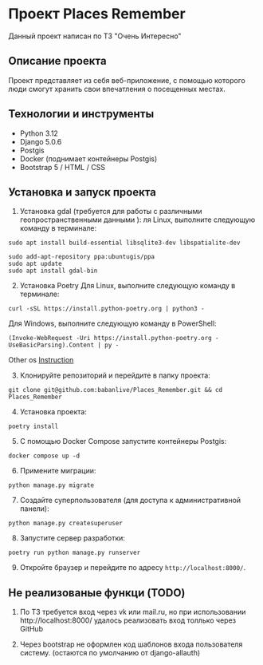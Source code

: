 # Проект Places Remember

Данный проект написан по ТЗ "Очень Интересно"

## Описание проекта

Проект представляет из себя веб-приложение, с помощью которого люди смогут хранить свои впечатления о посещенных местах.

## Технологии и инструменты

- Python 3.12
- Django 5.0.6
- Postgis
- Docker (поднимает контейнеры Postgis)
- Bootstrap 5 / HTML / CSS


## Установка и запуск проекта

1. Установка gdal (требуется для работы с различными геопространственными данными ):
ля Linux, выполните следующую команду в терминале:

```shell
sudo apt install build-essential libsqlite3-dev libspatialite-dev
```
```shell
sudo add-apt-repository ppa:ubuntugis/ppa
sudo apt update
sudo apt install gdal-bin
```

2. Установка Poetry
Для Linux, выполните следующую команду в терминале:
```shell
curl -sSL https://install.python-poetry.org | python3 -
```

Для Windows, выполните следующую команду в PowerShell:
```power shell
(Invoke-WebRequest -Uri https://install.python-poetry.org -UseBasicParsing).Content | py -
```

Other os
[Instruction](https://python-poetry.org/docs/#installation)

3. Клонируйте репозиторий и перейдите в папку проекта:

```shell
git clone git@github.com:babanlive/Places_Remember.git && cd Places_Remember
```

4. Установка проекта:

```shell
poetry install
```

5. С помощью Docker Compose запустите контейнеры Postgis:

`docker compose up -d`

6. Примените миграции:

`python manage.py migrate`

7. Создайте суперпользователя (для доступа к административной панели):

`python manage.py createsuperuser`

8. Запустите сервер разработки:

```shell
poetry run python manage.py runserver
```

9. Откройте браузер и перейдите по адресу `http://localhost:8000/`.

## Не реализованые функци (TODO)

1. По ТЗ требуется вход через vk или mail.ru, но при использовании http://localhost:8000/ удалось реализовать вход толлько через GitHub

2. Через bootstrap не оформлен код шаблонов входа пользователя систему. (остаются по умолчанию от django-allauth)
